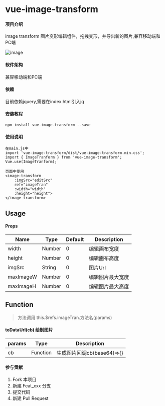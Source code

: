 # vue-image-transform

#### 项目介绍
image transform 图片变形编辑组件，拖拽变形，并导出新的图片,兼容移动端和PC端

![image](http://onf2hckia.bkt.clouddn.com/github-vue-image-transform-v1.gif)

#### 软件架构
兼容移动端和PC端

#### 依赖
目前依赖jquery,需要在index.html引入jq
> <script type="text/javascript" src="http://libs.baidu.com/jquery/1.7.2/jquery.min.js"></script>


#### 安装教程

    npm install vue-image-transform --save

#### 使用说明

    在main.js中
    import 'vue-image-transform/dist/vue-image-transform.min.css';
    import { ImageTranform } from 'vue-image-transform';
    Vue.use(ImageTranform);

    页面中使用
    <image-transform 
        :imgSrc="editSrc"  
        ref="imageTran" 
        :width="width" 
        :height="height">
    </image-transform>

## Usage
#### Props
| Name              | Type               | Default             | Description                                         |
| ----------------| ---------------- | ---------------| ------------------------------------------|
| width             | Number            |  0                | 编辑画布宽度    |
| height				| Number		|  0               | 编辑画布高度 |
| imgSrc				| String		|  0               | 图片Url |
| maxImageW				| Number		|  0               | 编辑图片最大宽度 |
| maxImageH				| Number		|  0               | 编辑图片最大高度 |

## Function
>方法调用
>this.$refs.imageTran.方法名(params)
#### toDataUrl(cb) 绘制图片
| params              | Type             | Description                                         |
| ----------------| ----------------| ------------------------------------------|
| cb             | Function            | 生成图片回调cb(base64)=>{}    |

#### 参与贡献

1. Fork 本项目
2. 新建 Feat_xxx 分支
3. 提交代码
4. 新建 Pull Request
